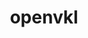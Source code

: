 ---
title: "openvkl"
layout: cache
categories: [package, develop]
meta: {"compilers": ["gcc@=11.1.0"], "num_specs": 8, "num_specs_by_stack": {"data-vis-sdk": 8, "root": 8}, "oss": ["ubuntu20.04"], "platforms": ["linux"], "stacks": ["data-vis-sdk", "root"], "targets": ["x86_64_v3"], "versions": ["1.3.1"]}
spec_details: [{"compiler": "gcc@=11.1.0", "hash": "6ksn4auuinqpxzg7gp3yrlon6xe6ebhw", "os": "ubuntu20.04", "platform": "linux", "size": "-", "stacks": ["data-vis-sdk", "root"], "target": "x86_64_v3", "variants": ["build_system=cmake", "build_type=Release", "generator=make", "~ipo"], "versions": ["1.3.1"]}, {"compiler": "gcc@=11.1.0", "hash": "agbuotlp3qpqc6qxivq6l7sv5n6nwi2e", "os": "ubuntu20.04", "platform": "linux", "size": "-", "stacks": ["data-vis-sdk", "root"], "target": "x86_64_v3", "variants": ["build_system=cmake", "build_type=Release", "generator=make", "~ipo"], "versions": ["1.3.1"]}, {"compiler": "gcc@=11.1.0", "hash": "dtkq6qosxgz4mjnfrwuanv3f4vfantsx", "os": "ubuntu20.04", "platform": "linux", "size": "-", "stacks": ["data-vis-sdk", "root"], "target": "x86_64_v3", "variants": ["build_system=cmake", "build_type=Release", "generator=make", "~ipo"], "versions": ["1.3.1"]}, {"compiler": "gcc@=11.1.0", "hash": "fh6bd7p4bnydqtfmoabuhl747psrgqhd", "os": "ubuntu20.04", "platform": "linux", "size": "-", "stacks": ["data-vis-sdk", "root"], "target": "x86_64_v3", "variants": ["build_system=cmake", "build_type=Release", "generator=make", "~ipo"], "versions": ["1.3.1"]}, {"compiler": "gcc@=11.1.0", "hash": "jglvh2abmjqjaxb2rd3t6wfvc4oqxgiu", "os": "ubuntu20.04", "platform": "linux", "size": "-", "stacks": ["data-vis-sdk", "root"], "target": "x86_64_v3", "variants": ["build_system=cmake", "build_type=Release", "generator=make", "~ipo"], "versions": ["1.3.1"]}, {"compiler": "gcc@=11.1.0", "hash": "qqperashxjh7xtdoi3e36nhdu2ihmed4", "os": "ubuntu20.04", "platform": "linux", "size": "-", "stacks": ["data-vis-sdk", "root"], "target": "x86_64_v3", "variants": ["build_system=cmake", "build_type=Release", "generator=make", "~ipo"], "versions": ["1.3.1"]}, {"compiler": "gcc@=11.1.0", "hash": "qtdkmefpwpdy6gfeyhjvxkyc6de547ut", "os": "ubuntu20.04", "platform": "linux", "size": "-", "stacks": ["data-vis-sdk", "root"], "target": "x86_64_v3", "variants": ["build_system=cmake", "build_type=Release", "generator=make", "~ipo"], "versions": ["1.3.1"]}, {"compiler": "gcc@=11.1.0", "hash": "wemp6qbc6znxcuejbqdexszqrw4fdamy", "os": "ubuntu20.04", "platform": "linux", "size": "-", "stacks": ["data-vis-sdk", "root"], "target": "x86_64_v3", "variants": ["build_system=cmake", "build_type=Release", "generator=make", "~ipo"], "versions": ["1.3.1"]}]
---